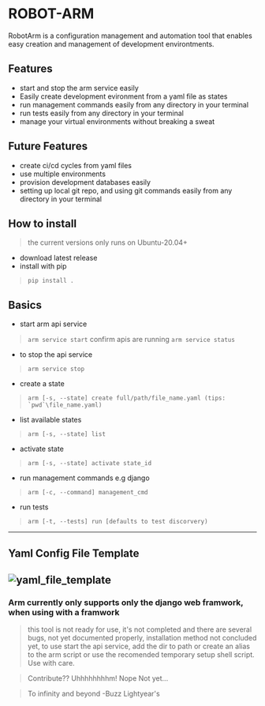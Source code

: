 # ROBOT-ARM

RobotArm is a configuration management and automation tool that enables easy creation and management of development environtments.

## Features
- start and stop the arm service easily
- Easily create development evironment from a yaml file as states
- run management commands easily from any directory in your terminal
- run tests easily from any directory in your terminal
- manage your virtual environments without breaking a sweat

## Future Features
- create ci/cd cycles from yaml files
- use multiple environments
- provision development databases easily
- setting up local git repo, and using git commands easily from any directory in your terminal

## How to install

> the current versions only runs on Ubuntu-20.04+

- download latest release
- install with pip

> ``pip install .``

## Basics

- start arm api service

> `` arm service start ``
> confirm apis are running ``arm service status``

- to stop the api service

> `` arm service stop ``

- create a state

> ``arm [-s, --state] create full/path/file_name.yaml (tips: `pwd`\file_name.yaml)``

- list available states

> ``arm [-s, --state] list``

- activate state

> ``arm [-s, --state] activate state_id``

- run management commands e.g django

>``arm [-c, --command] management_cmd``

- run tests

>``arm [-t, --tests] run [defaults to test discorvery)``

------------------------------------------------------------------------------------------------------------------------

## Yaml Config File Template

![yaml_file_template](https://user-images.githubusercontent.com/41565098/161405937-e4ecefe8-738b-434e-9666-4ab98f40be64.jpg)
--------------------------------------------------------------------------------------------------------------------------

### Arm currently only supports only the django web framwork, when using with a framwork

> this tool is not ready for use, it's not completed and there are several bugs, not yet documented properly, installation method not concluded yet, to use start the api service, add the dir to path or create an alias to the arm script or use the recomended temporary setup shell script. Use with care.

> Contribute?? Uhhhhhhhhm! Nope Not yet...

> To infinity and beyond
> -Buzz Lightyear's
